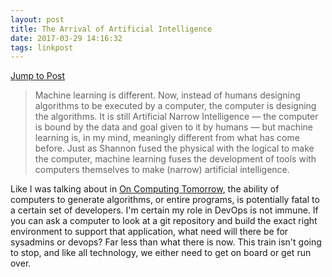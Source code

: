 ```yaml
---
layout: post
title: The Arrival of Artificial Intelligence
date: 2017-03-29 14:16:32
tags: linkpost
---
```

[Jump to Post][1]

> Machine learning is different. Now, instead of humans designing algorithms to be executed by a computer, the computer is designing the algorithms. It is still Artificial Narrow Intelligence — the computer is bound by the data and goal given to it by humans — but machine learning is, in my mind, meaningly different from what has come before. Just as Shannon fused the physical with the logical to make the computer, machine learning fuses the development of tools with computers themselves to make (narrow) artificial intelligence.

Like I was talking about in [On Computing Tomorrow][2], the ability of computers to generate algorithms, or entire programs, is potentially fatal to a certain set of developers. I'm certain my role in DevOps is not immune. If you can ask a computer to look at a git repository and build the exact right environment to support that application, what need will there be for sysadmins or devops? Far less than what there is now. This train isn't going to stop, and like all technology, we either need to get on board or get run over. 

[1]:	https://stratechery.com/2017/the-arrival-of-artificial-intelligence/
[2]:	https://jonathanbuys.com/On_Computing_Tomorrow
